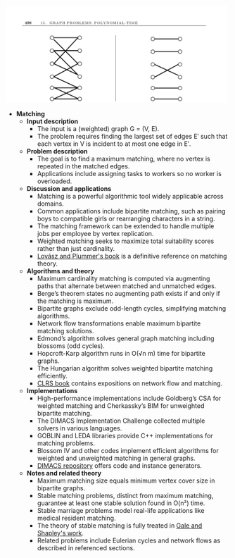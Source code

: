 ![ADM-ch15-graphs-matching](ADM-ch15-graphs-matching.best.png)

- **Matching**
  - **Input description**
    - The input is a (weighted) graph G = (V, E).
    - The problem requires finding the largest set of edges E′ such that each vertex in V is incident to at most one edge in E′.
  - **Problem description**
    - The goal is to find a maximum matching, where no vertex is repeated in the matched edges.
    - Applications include assigning tasks to workers so no worker is overloaded.
  - **Discussion and applications**
    - Matching is a powerful algorithmic tool widely applicable across domains.
    - Common applications include bipartite matching, such as pairing boys to compatible girls or rearranging characters in a string.
    - The matching framework can be extended to handle multiple jobs per employee by vertex replication.
    - Weighted matching seeks to maximize total suitability scores rather than just cardinality.
    - [Lovász and Plummer's book](https://books.google.com/books?id=4f6UyX1i1XIC) is a definitive reference on matching theory.
  - **Algorithms and theory**
    - Maximum cardinality matching is computed via augmenting paths that alternate between matched and unmatched edges.
    - Berge’s theorem states no augmenting path exists if and only if the matching is maximum.
    - Bipartite graphs exclude odd-length cycles, simplifying matching algorithms.
    - Network flow transformations enable maximum bipartite matching solutions.
    - Edmond’s algorithm solves general graph matching including blossoms (odd cycles).
    - Hopcroft-Karp algorithm runs in O(√n m) time for bipartite graphs.
    - The Hungarian algorithm solves weighted bipartite matching efficiently.
    - [CLRS book](https://mitpress.mit.edu/books/introduction-algorithms-third-edition) contains expositions on network flow and matching.
  - **Implementations**
    - High-performance implementations include Goldberg’s CSA for weighted matching and Cherkassky’s BIM for unweighted bipartite matching.
    - The DIMACS Implementation Challenge collected multiple solvers in various languages.
    - GOBLIN and LEDA libraries provide C++ implementations for matching problems.
    - Blossom IV and other codes implement efficient algorithms for weighted and unweighted matching in general graphs.
    - [DIMACS repository](http://dimacs.rutgers.edu/pub/netflow/matching) offers code and instance generators.
  - **Notes and related theory**
    - Maximum matching size equals minimum vertex cover size in bipartite graphs.
    - Stable matching problems, distinct from maximum matching, guarantee at least one stable solution found in O(n²) time.
    - Stable marriage problems model real-life applications like medical resident matching.
    - The theory of stable matching is fully treated in [Gale and Shapley's work](https://math.mit.edu/~gs/).
    - Related problems include Eulerian cycles and network flows as described in referenced sections.
